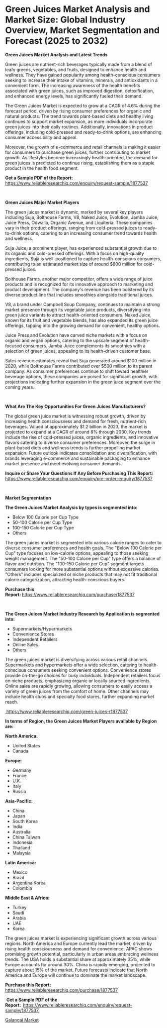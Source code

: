<p><h1>Green Juices Market Analysis and Market Size: Global Industry Overview, Market Segmentation and Forecast (2025 to 2032)</h1></p><p><strong>Green Juices Market Analysis and Latest Trends</strong></p>
<p><p>Green juices are nutrient-rich beverages typically made from a blend of leafy greens, vegetables, and fruits, designed to enhance health and wellness. They have gained popularity among health-conscious consumers seeking to increase their intake of vitamins, minerals, and antioxidants in a convenient form. The increasing awareness of the health benefits associated with green juices, such as improved digestion, detoxification, and enhanced energy levels, has significantly fueled their demand.</p><p>The Green Juices Market is expected to grow at a CAGR of 4.6% during the forecast period, driven by rising consumer preferences for organic and natural products. The trend towards plant-based diets and healthy living continues to support market expansion, as more individuals incorporate green juices into their daily routines. Additionally, innovations in product offerings, including cold-pressed and ready-to-drink options, are enhancing consumer accessibility and appeal.</p><p>Moreover, the growth of e-commerce and retail channels is making it easier for consumers to purchase green juices, further contributing to market growth. As lifestyles become increasingly health-oriented, the demand for green juices is predicted to continue rising, establishing them as a staple product in the health food segment.</p></p>
<p><strong>Get a Sample PDF of the Report:&nbsp;</strong> <a href="https://www.reliableresearchiq.com/enquiry/request-sample/1877537?utm_campaign=3352&utm_medium=2&utm_source=Github&utm_content=ia&utm_term=07042025&utm_id=green-juices">https://www.reliableresearchiq.com/enquiry/request-sample/1877537</a></p>
<p>&nbsp;</p>
<p><strong>Green Juices Major Market Players</strong></p>
<p><p>The green juices market is dynamic, marked by several key players including Suja, Bolthouse Farms, V8, Naked Juice, Evolution, Jamba Juice, Juice Press, Odwalla, Organic Avenue, and Liquiteria. These companies vary in their product offerings, ranging from cold-pressed juices to ready-to-drink options, catering to an increasing consumer trend towards health and wellness.</p><p>Suja Juice, a prominent player, has experienced substantial growth due to its organic and cold-pressed offerings. With a focus on high-quality ingredients, Suja is well-positioned to capture health-conscious consumers, contributing to an estimated market size of around $800 million for cold-pressed juices. </p><p>Bolthouse Farms, another major competitor, offers a wide range of juice products and is recognized for its innovative approach to marketing and product development. The company's revenue has been bolstered by its diverse product line that includes smoothies alongside traditional juices.</p><p>V8, a brand under Campbell Soup Company, continues to maintain a strong market presence through its vegetable juice products, diversifying into green juice variants to attract health-oriented consumers. Naked Juice, known for its fruit and vegetable blends, has also expanded its green juice offerings, tapping into the growing demand for convenient, healthy options.</p><p>Juice Press and Evolution have carved niche markets with a focus on organic and vegan options, catering to the upscale segment of health-focused consumers. Jamba Juice complements its smoothies with a selection of green juices, appealing to its health-driven customer base.</p><p>Sales revenue estimates reveal that Suja generated around $100 million in 2020, while Bolthouse Farms contributed over $500 million to its parent company. As consumer preferences continue to shift toward healthier beverage options, these companies are poised for significant growth, with projections indicating further expansion in the green juice segment over the coming years.</p></p>
<p>&nbsp;</p>
<p><strong>What Are The Key Opportunities For Green Juices Manufacturers?</strong></p>
<p><p>The global green juice market is witnessing robust growth, driven by increasing health consciousness and demand for fresh, nutrient-rich beverages. Valued at approximately $1.2 billion in 2023, the market is projected to expand at a CAGR of around 8% through 2030. Key trends include the rise of cold-pressed juices, organic ingredients, and innovative flavors catering to diverse consumer preferences. Moreover, the surge in plant-based diets and wellness trends is further propelling market expansion. Future outlook indicates consolidation and diversification, with brands leveraging e-commerce and sustainable packaging to enhance market presence and meet evolving consumer demands.</p></p>
<p><strong>Inquire or Share Your Questions If Any Before Purchasing This Report:</strong> <a href="https://www.reliableresearchiq.com/enquiry/pre-order-enquiry/1877537?utm_campaign=3352&utm_medium=2&utm_source=Github&utm_content=ia&utm_term=07042025&utm_id=green-juices">https://www.reliableresearchiq.com/enquiry/pre-order-enquiry/1877537</a></p>
<p>&nbsp;</p>
<p><strong>Market Segmentation</strong></p>
<p><strong>The Green Juices Market Analysis by types is segmented into:</strong></p>
<p><ul><li>Below 100 Calorie per Cup Type</li><li>50-100 Calorie per Cup Type</li><li>100-150 Calorie per Cup Type</li><li>Others</li></ul></p>
<p><p>The green juices market is segmented into various calorie ranges to cater to diverse consumer preferences and health goals. The "Below 100 Calorie per Cup" type focuses on low-calorie options, appealing to those seeking weight management. The "50-100 Calorie per Cup" type offers a balance of flavor and nutrition. The "100-150 Calorie per Cup" segment targets consumers looking for more substantial options without excessive calories. "Others" includes specialized or niche products that may not fit traditional calorie categorization, attracting health-conscious buyers.</p></p>
<p><strong>Purchase this Report:&nbsp;</strong><a href="https://www.reliableresearchiq.com/purchase/1877537?utm_campaign=3352&utm_medium=2&utm_source=Github&utm_content=ia&utm_term=07042025&utm_id=green-juices">https://www.reliableresearchiq.com/purchase/1877537</a></p>
<p>&nbsp;</p>
<p><strong>The Green Juices Market Industry Research by Application is segmented into:</strong></p>
<p><ul><li>Supermarkets/Hypermarkets</li><li>Convenience Stores</li><li>Independent Retailers</li><li>Online Sales</li><li>Others</li></ul></p>
<p><p>The green juices market is diversifying across various retail channels. Supermarkets and hypermarkets offer a wide selection, catering to health-conscious consumers seeking convenient options. Convenience stores provide on-the-go choices for busy individuals. Independent retailers focus on niche products, emphasizing organic or locally sourced ingredients. Online sales are rapidly growing, allowing consumers to easily access a variety of green juices from the comfort of home. Other channels may include health clubs and specialty food stores, further expanding market reach.</p></p>
<p><a href="https://www.reliableresearchiq.com/green-juices-r1877537?utm_campaign=3352&utm_medium=2&utm_source=Github&utm_content=ia&utm_term=07042025&utm_id=green-juices">&nbsp;https://www.reliableresearchiq.com/green-juices-r1877537</a></p>
<p><strong>In terms of Region, the Green Juices Market Players available by Region are:</strong></p>
<p>
    <p> <strong> North America: </strong>
        <ul>
            <li>United States</li>
            <li>Canada</li>
        </ul>
        </p> 
    <p> <strong> Europe: </strong>
        <ul>
            <li>Germany</li>
            <li>France</li>
            <li>U.K.</li>
            <li>Italy</li>
            <li>Russia</li>
        </ul>
        </p> 
    <p> <strong> Asia-Pacific: </strong>
        <ul>
            <li>China</li>
            <li>Japan</li>
            <li>South Korea</li>
            <li>India</li>
            <li>Australia</li>
            <li>China Taiwan</li>
            <li>Indonesia</li>
            <li>Thailand</li>
            <li>Malaysia</li>
        </ul>
        </p> 
    <p> <strong> Latin America: </strong>
        <ul>
            <li>Mexico</li>
            <li>Brazil</li>
            <li>Argentina Korea</li>
            <li>Colombia</li>
        </ul>
        </p> 
    <p> <strong> Middle East & Africa: </strong>
        <ul>
            <li>Turkey</li>
            <li>Saudi</li>
            <li>Arabia</li>
            <li>UAE</li>
            <li>Korea</li>
        </ul>
    </p>
    </p>
<p><p>The green juices market is experiencing significant growth across various regions. North America and Europe currently lead the market, driven by rising health consciousness and demand for convenience. APAC shows promising growth potential, particularly in urban areas embracing wellness trends. The USA holds a substantial share at approximately 35%, while Europe accounts for around 30%. China is rapidly emerging, projected to capture about 15% of the market. Future forecasts indicate that North America and Europe will continue to dominate the market landscape.</p></p>
<p><strong>Purchase this Report: </strong><a href="https://www.reliableresearchiq.com/purchase/1877537?utm_campaign=3352&utm_medium=2&utm_source=Github&utm_content=ia&utm_term=07042025&utm_id=green-juices">https://www.reliableresearchiq.com/purchase/1877537</a></p>
<p>&nbsp;<strong>Get a Sample PDF of the Report:&nbsp;&nbsp;</strong><a href="https://www.reliableresearchiq.com/enquiry/request-sample/1877537?utm_campaign=3352&utm_medium=2&utm_source=Github&utm_content=ia&utm_term=07042025&utm_id=green-juices">https://www.reliableresearchiq.com/enquiry/request-sample/1877537</a></p>
<p><strong></strong></p>
<p><p><a href="https://github.com/shopovdjondo/Market-Research-Report-List-1/blob/main/galangal-market.md?utm_campaign=3352&utm_medium=2&utm_source=Github&utm_content=ia&utm_term=07042025&utm_id=green-juices">Galangal Market</a></p></p>